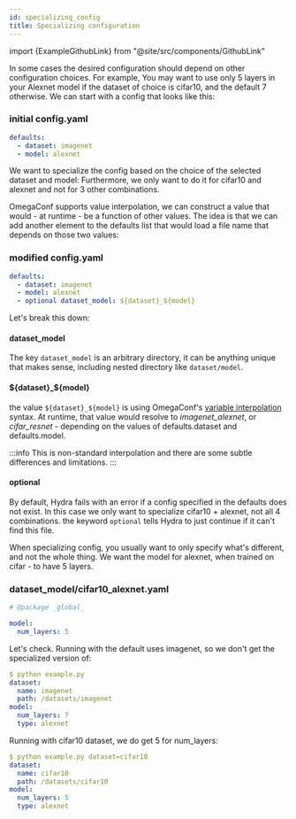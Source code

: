 ```yaml
---
id: specializing_config
title: Specializing configuration
---
```


import {ExampleGithubLink} from "@site/src/components/GithubLink"

<ExampleGithubLink text="Example application" to="examples/patterns/specializing_config"/>

In some cases the desired configuration should depend on other configuration choices.
For example, You may want to use only 5 layers in your Alexnet model if the dataset of choice is cifar10, and the default 7 otherwise.
We can start with a config that looks like this:
### initial config.yaml
```yaml
defaults:
  - dataset: imagenet
  - model: alexnet
```

We want to specialize the config based on the choice of the selected dataset and model:
Furthermore, we only want to do it for cifar10 and alexnet and not for 3 other combinations.

OmegaConf supports value interpolation, we can construct a value that would - at runtime - be a function of other values.
The idea is that we can add another element to the defaults list that would load a file name that depends on those two values:
### modified config.yaml
```yaml
defaults:
  - dataset: imagenet
  - model: alexnet
  - optional dataset_model: ${dataset}_${model}
```

Let's break this down:
#### dataset_model
The key `dataset_model` is an arbitrary directory, it can be anything unique that makes sense, including nested directory like `dataset/model`.

#### $\{dataset}_$\{model}
the value `${dataset}_${model}` is using OmegaConf's [variable interpolation](https://omegaconf.readthedocs.io/en/latest/usage.html#variable-interpolation) syntax.
At runtime, that value would resolve to *imagenet_alexnet*, or *cifar_resnet* - depending on the values of defaults.dataset and defaults.model.

:::info
This is non-standard interpolation and there are some subtle differences and limitations.
:::


#### optional
By default, Hydra fails with an error if a config specified in the defaults does not exist.
In this case we only want to specialize cifar10 + alexnet, not all 4 combinations.
the keyword `optional` tells Hydra to just continue if it can't find this file.

When specializing config, you usually want to only specify what's different, and not the whole thing.
We want the model for alexnet, when trained on cifar - to have 5 layers.

### dataset_model/cifar10_alexnet.yaml
```yaml
# @package _global_

model:
  num_layers: 5
```

Let's check. Running with the default uses imagenet, so we don't get the specialized version of:

```yaml
$ python example.py
dataset:
  name: imagenet
  path: /datasets/imagenet
model:
  num_layers: 7
  type: alexnet
```

Running with cifar10 dataset, we do get 5 for num_layers:
```yaml
$ python example.py dataset=cifar10
dataset:
  name: cifar10
  path: /datasets/cifar10
model:
  num_layers: 5
  type: alexnet
```

